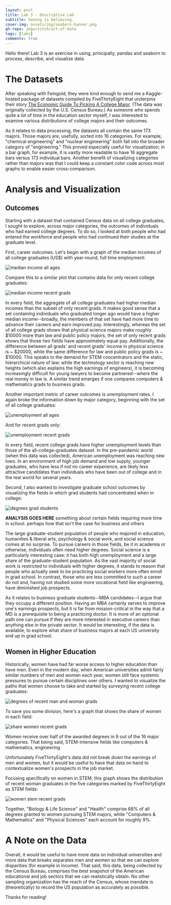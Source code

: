 ```yaml
---
layout: post
title: Lab 3 - Descriptive Lab
subtitle: Seeing is believing.
cover-img: assets/img/seaborn-banner.png
gh-repo: jmgurvitch/art-of-data
tags: [labs]
comments: true
---
```


Hello there! Lab 3 is an exercise in using, principally, pandas and seaborn to process, describe, and visualize data.

# The Datasets
After speaking with Feingold, they were kind enough to send me a Kaggle-hosted package of datasets compiled by FiveThirtyEight that underpins their story [The Economic Guide To Picking A College Major](https://fivethirtyeight.com/features/the-economic-guide-to-picking-a-college-major/). (The data was originally collected by the U.S. Census Bureau.) As someone who spends quite a lot of time in the education sector myself, I was interested to examine various distributions of college majors and their outcomes. 

As it relates to data processing, the datasets all contain the same 173 majors. Those majors are, usefully, sorted into 16 categories. For example, "chemical engineering" and "nuclear engineering" both fall into the broader category of "engineering." This proved especially useful for visualization; in a bar graph, for example, it is vastly more readable to have 16 aggregate bars versus 173 individual bars. Another benefit of visualizing categories rather than majors was that I could keep a constant color code across most graphs to enable easier cross-comparison.

# Analysis and Visualization
## Outcomes
Starting with a dataset that contained Census data on all college graduates, I sought to explore, across major categories, the outcomes of individuals who had earned college degrees. To do so, I looked at both people who had entered the workforce and people who had continued their studies at the graduate level. 

First, career outcomes. Let's begin with a graph of the median incomes of all college graduates (US$) with year-round, full time employment:

![median income all ages]({{site.baseurl}}/assets/img/median-income-all-ages.png)

Compare this to a similar plot that contains data for only recent college graduates:

![median income recent grads]({{site.baseurl}}/assets/img/median-income-recent-grads.png)

In every field, the aggregate of all college graduates had higher median incomes than the subset of only recent grads. It makes good sense that a set containing individuals who graduated longer ago would have a higher median income--broadly, the members of that set have had more time to advance their careers and earn improved pay. Interestingly, whereas the set of all college grads shows that physical science majors make roughly $10000 more than law and public policy majors, the set of only recent grads shows that those two fields have approximately equal pay. Additionally, the difference between all grads' and recent grads' income in physical science is ~ $20000, while the same difference for law and public policy grads is ~ $10000. This speaks to the demand for STEM concentrators and the static, hierarchical nature of law: while the technology sector is reaching new heights (which also explains the high earnings of engineers), it is becoming increasingly difficult for young lawyers to become partnered--where the real money in law is. A similar trend emerges if one compares computers & mathematics grads to business grads.

Another important metric of career outcomes is unemployment rates. I again broke the information down by major category, beginning with the set of all college graduates:

![unemployment all ages]({{site.baseurl}}/assets/img/unemployment-all-ages.png)

And for recent grads only:

![unemployment recent grads]({{site.baseurl}}/assets/img/unemployment-recent-grads.png)

In every field, recent college grads have higher unemployment levels than those of the all-college-graduates dataset. In the pre-pandemic world (when this data was collected), American unemployment was reaching new lows. In an environment of high job demand and low supply, younger graduates, who have less if not no career experience, are likely less attractive candidates than individuals who have been out of college and in the real world for several years.

Second, I also wanted to investigate graduate school outcomes by visualizing the fields in which grad students had concentrated when in college:

![degrees grad students]({{site.baseurl}}/assets/img/degrees-grad-students.png)

**ANALYSIS GOES HERE** something about certain fields requiring more time in school. perhaps how that isn't the case for business and others

The large graduate-student population of people who majored in education, humanities & liberal arts, psychology & social work, and social science comes at no surprise. To pursue careers in those fields, be it in academia or otherwise, individuals often need higher degrees. Social science is a particularly interesting case: it has both high unemployment and a large share of the graduate-student population. As the vast majority of social work is restricted to individuals with higher degrees, it stands to reason that people who actually seek to be practicing social workers more often enroll in grad school. In contrast, those who are less committed to such a career do not and, having not studied some more vocational field like engineering, have diminished job prospects.

As it relates to business graduate students--MBA candidates--I argue that they occupy a different position. Having an MBA certainly serves to improve one's earnings prospects, but it is far from mission-critical in the way that a MD is a prerequisite to being a practicing doctor. It is more of an optional path one can pursue if they are more interested in executive careers than anything else in the private sector. It would be interesting, if the data is available, to explore what share of business majors at each US university end up in grad school.

## Women in Higher Education 
Historically, women have had far worse access to higher education than have men. Even in the modern day, when American universities admit fairly similar numbers of men and women each year, women still face systemic pressures to pursue certain disciplines over others. I wanted to visualize the paths that women choose to take and started by surveying recent college graduates:

![degrees of recent man and woman grads]({{site.baseurl}}/assets/img/men-women-recent-grads.png)

To save you some division, here's a graph that shows the share of women in each field:

![share women recent grads]({{site.baseurl}}/assets/img/share-women-recent-grads.png)

Women receive over half of the awarded degrees in 9 out of the 16 major categories. That being said, STEM-intensive fields like computers & mathematics, engineering

Unfortunately FiveThirtyEight's data did not break down the earnings of men and women, but it would be useful to have that data on hand to contextualize women's prospects in the job market.

Focusing specifically on women in STEM, this graph shows the distribution of recent woman graduates in the five categories marked by FiveThirtyEight as STEM fields:

![women stem recent grads]({{site.baseurl}}/assets/img/women-stem-recent-grads.png)

Together, "Biology & Life Science" and "Health" comprise 68% of all degrees granted to women pursuing STEM majors, while "Computers & Mathematics" and "Physical Sciences" each account for roughly 9%. 

# A Note on the Data
Overall, it would be useful to have more data on individual universities and more data that breaks separates men and women so that we can explore disparities (for example in income). That said, this data, being collected by the Census Bureau, comprises the best snapshot of the American educational and job sectors that we can realistically obtain. No other sampling organization has the reach of the Census, whose mandate is (theoretically) to record the US population as accurately as possible.

Thanks for reading!
